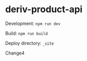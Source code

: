 # deriv-product-api

Development: `npm run dev`

Build: `npm run build`

Deploy directory: `_site`

Change4

